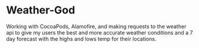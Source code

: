 # Weather-God

Working with CocoaPods, Alamofire, and making requests to the weather api to give my users the best and more accurate weather conditions and a 7 day forecast with the highs and lows temp for their locations.

